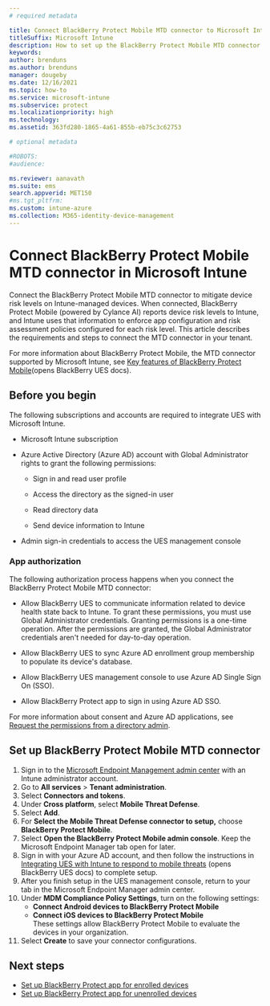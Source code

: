 ```yaml
---
# required metadata

title: Connect BlackBerry Protect Mobile MTD connector to Microsoft Intune
titleSuffix: Microsoft Intune
description: How to set up the BlackBerry Protect Mobile MTD connector in Microsoft Intune to control mobile device access to your corporate resources.
keywords:
author: brenduns
ms.author: brenduns
manager: dougeby
ms.date: 12/16/2021
ms.topic: how-to
ms.service: microsoft-intune
ms.subservice: protect
ms.localizationpriority: high
ms.technology:
ms.assetid: 363fd280-1865-4a61-855b-eb75c3c62753

# optional metadata

#ROBOTS:
#audience:

ms.reviewer: aanavath
ms.suite: ems
search.appverid: MET150
#ms.tgt_pltfrm:
ms.custom: intune-azure
ms.collection: M365-identity-device-management
---
```


# Connect BlackBerry Protect Mobile MTD connector in Microsoft Intune

Connect the BlackBerry Protect Mobile MTD connector to mitigate device risk levels on Intune-managed devices. When connected, BlackBerry Protect Mobile (powered by Cylance AI) reports device risk levels to Intune, and Intune uses that information to enforce app configuration and risk assessment policies configured for each risk level. This article describes the requirements and steps to connect the MTD connector in your tenant.  

For more information about BlackBerry Protect Mobile, the MTD connector supported by Microsoft Intune, see [Key features of BlackBerry Protect Mobile](https://docs.blackberry.com/en/unified-endpoint-security/blackberry-ues/overview/What-is-BlackBerry-Protect-Mobile/Key-features-of-BlackBerry-Protect-Mobile)(opens BlackBerry UES docs).  

## Before you begin    

The following subscriptions and accounts are required to integrate UES with Microsoft Intune. 

- Microsoft Intune subscription 

- Azure Active Directory (Azure AD) account with Global Administrator rights to grant the following permissions:

  - Sign in and read user profile

  - Access the directory as the signed-in user

  - Read directory data

  - Send device information to Intune

- Admin sign-in credentials to access the UES management console 

### App authorization  

The following authorization process happens when you connect the BlackBerry Protect Mobile MTD connector:   

- Allow BlackBerry UES to communicate information related to device health state back to Intune. To grant these permissions, you must use Global Administrator credentials. Granting permissions is a one-time operation. After the permissions are granted, the Global Administrator credentials aren't needed for day-to-day operation.

- Allow BlackBerry UES to sync Azure AD enrollment group membership to populate its device's database.

- Allow BlackBerry UES management console to use Azure AD Single Sign On (SSO).

- Allow BlackBerry Protect app to sign in using Azure AD SSO.

For more information about consent and Azure AD applications, see [Request the permissions from a directory admin](/azure/active-directory/develop/v2-permissions-and-consent#request-the-permissions-from-a-directory-admin).  


## Set up BlackBerry Protect Mobile MTD connector 

1. Sign in to the [Microsoft Endpoint Management admin center](https://go.microsoft.com/fwlink/?linkid=2109431) with an Intune administrator account.  
2. Go to **All services** > **Tenant administration**.
3. Select **Connectors and tokens**.  
4. Under **Cross platform**, select **Mobile Threat Defense**.
5. Select **Add**.
6. For **Select the Mobile Threat Defense connector to setup,** choose **BlackBerry Protect Mobile**. 
7. Select **Open the BlackBerry Protect Mobile admin console**. Keep the Microsoft Endpoint Manager tab open for later.
8. Sign in with your Azure AD account, and then follow the instructions in [Integrating UES with Intune to respond to mobile threats](https://docs.blackberry.com/en/unified-endpoint-security/blackberry-ues) (opens BlackBerry UES docs) to complete setup.  
9. After you finish setup in the UES management console, return to your tab in the Microsoft Endpoint Manager admin center. 
10. Under **MDM Compliance Policy Settings**, turn on the following settings:  
    * **Connect Android devices to BlackBerry Protect Mobile**
    * **Connect iOS devices to BlackBerry Protect Mobile**  
    These settings allow BlackBerry Protect Mobile to evaluate the devices in your organization.  
 11. Select **Create** to save your connector configurations.    

## Next steps

- [Set up BlackBerry Protect app for enrolled devices](mtd-apps-ios-app-configuration-policy-add-assign.md)
- [Set up BlackBerry Protect app for unenrolled devices](mtd-add-apps-unenrolled-devices.md)
